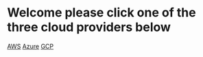 # Welcome please click one of the three cloud providers below 

[AWS](/AWS)
[Azure](/Azure)
[GCP](/GCP)